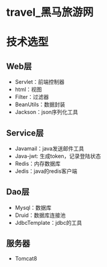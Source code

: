 # travel_黑马旅游网
# 技术选型
## Web层
- Servlet：前端控制器
- html：视图
- Filter：过滤器
- BeanUtils：数据封装
- Jackson：json序列化工具
## Service层
- Javamail：java发送邮件工具
- Java-jwt: 生成token，记录登陆状态
- Redis：内存数据库
- Jedis：java的redis客户端
## Dao层
- Mysql：数据库
- Druid：数据库连接池
- JdbcTemplate：jdbc的工具
## 服务器
- Tomcat8
